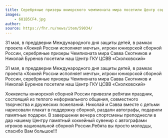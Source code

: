```yaml
---
title: Серебряные призеры юниорского чемпионата мира посетили Центр содействия семейному воспитанию «Сколковский»
images:
    - 681B5CF4.jpg
author: 
source: https://fhr.ru/news/item/59034/
---
```


31 мая, в преддверии Международного дня защиты детей, в рамках проекта «Хоккей России исполняет мечты», игроки юниорской сборной России, серебряные призеры Чемпионата мира Савва Скотников и Николай Буренов посетили наш Центр ГКУ ЦСВВ «Сколковский»

<!--more-->
 31 мая, в преддверии Международного дня защиты детей, в рамках проекта «Хоккей России исполняет мечты», игроки юниорской сборной России, серебряные призеры Чемпионата мира Савва Скотников и Николай Буренов посетили наш Центр ГКУ ЦСВВ «Сколковский»

Хоккеисты юниорской сборной России привезли ребятам праздник, состоящий из теплого неформального общения, совместного творчества и дружеских пожеланий. Николай и Савва вместе с детьми нарисовали плакат в поддержку сборной, раздали автографы, подарили памятные подарки. В завершении вечера спортсмены преподнесли в дар нашему Центру памятный хоккейный сувенир с автографами игроков национальной сборной России.Ребята вы просто молодцы, спасибо Вам большое!!!
